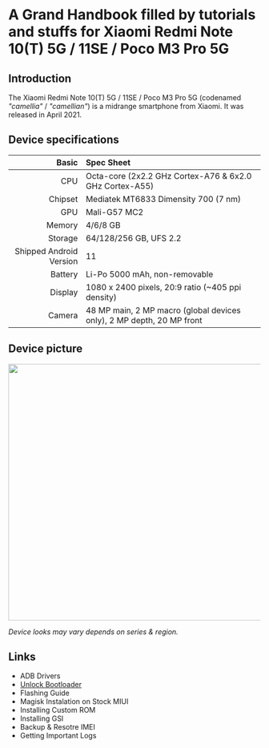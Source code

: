 # A Grand Handbook filled by tutorials and stuffs for  Xiaomi Redmi Note 10(T) 5G / 11SE / Poco M3 Pro 5G

## Introduction
The Xiaomi Redmi Note 10(T) 5G / 11SE / Poco M3 Pro 5G (codenamed _"camellia"_ / _"camellian"_) is a midrange smartphone from Xiaomi. It was released in April 2021.

## Device specifications

Basic   | Spec Sheet
-------:|:-------------------------
CPU     | Octa-core (2x2.2 GHz Cortex-A76 & 6x2.0 GHz Cortex-A55)
Chipset | Mediatek MT6833 Dimensity 700 (7 nm)
GPU     | Mali-G57 MC2
Memory  | 4/6/8 GB
Storage | 64/128/256 GB, UFS 2.2
Shipped Android Version | 11
Battery | Li-Po 5000 mAh, non-removable
Display | 1080 x 2400 pixels, 20:9 ratio (~405 ppi density)
Camera  | 48 MP main, 2 MP macro (global devices only), 2 MP depth, 20 MP front

## Device picture

<img src="https://i01.appmifile.com/v1/MI_18455B3E4DA706226CF7535A58E875F0267/pms_1634115354.37451797.png" height="512"/>

_Device looks may vary depends on series & region._

## Links

- ADB Drivers
- [Unlock Bootloader](https://github.com/naokoshoto/camellia-stuffs/blob/main/guides/unlock_bootloader.md)
- Flashing Guide
- Magisk Instalation on Stock MIUI
- Installing Custom ROM
- Installing GSI
- Backup & Resotre IMEI
- Getting Important Logs
